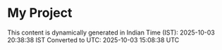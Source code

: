 # My Project

This content is dynamically generated in Indian Time (IST): 2025-10-03 20:38:38 IST
Converted to UTC: 2025-10-03 15:08:38 UTC
